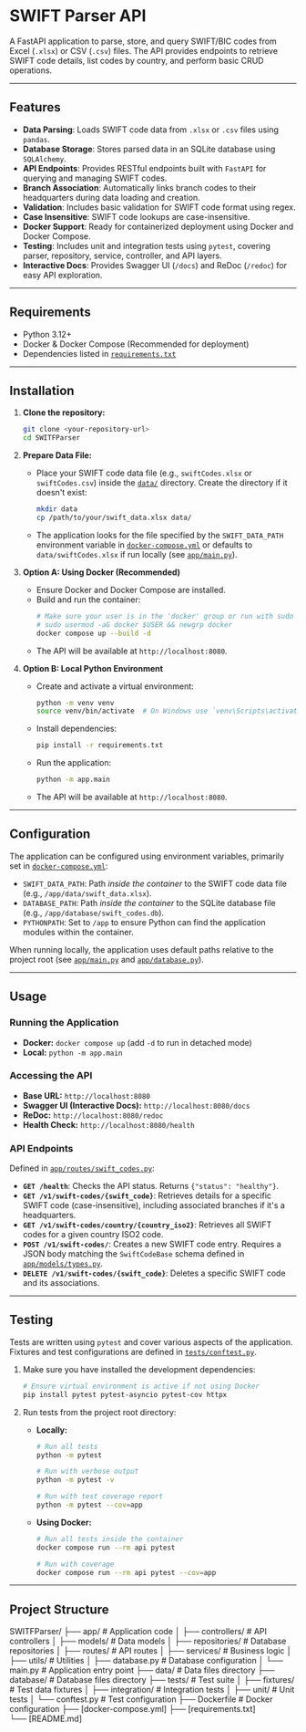 # SWIFT Parser API

A FastAPI application to parse, store, and query SWIFT/BIC codes from Excel (`.xlsx`) or CSV (`.csv`) files. The API provides endpoints to retrieve SWIFT code details, list codes by country, and perform basic CRUD operations.

---

## Features

*   **Data Parsing**: Loads SWIFT code data from `.xlsx` or `.csv` files using `pandas`.
*   **Database Storage**: Stores parsed data in an SQLite database using `SQLAlchemy`.
*   **API Endpoints**: Provides RESTful endpoints built with `FastAPI` for querying and managing SWIFT codes.
*   **Branch Association**: Automatically links branch codes to their headquarters during data loading and creation.
*   **Validation**: Includes basic validation for SWIFT code format using regex.
*   **Case Insensitive**: SWIFT code lookups are case-insensitive.
*   **Docker Support**: Ready for containerized deployment using Docker and Docker Compose.
*   **Testing**: Includes unit and integration tests using `pytest`, covering parser, repository, service, controller, and API layers.
*   **Interactive Docs**: Provides Swagger UI (`/docs`) and ReDoc (`/redoc`) for easy API exploration.

---

## Requirements

*   Python 3.12+
*   Docker & Docker Compose (Recommended for deployment)
*   Dependencies listed in [`requirements.txt`](requirements.txt)

---

## Installation

1.  **Clone the repository:**
    ```bash
    git clone <your-repository-url>
    cd SWITFParser
    ```

2.  **Prepare Data File:**
    *   Place your SWIFT code data file (e.g., `swiftCodes.xlsx` or `swiftCodes.csv`) inside the [`data/`](data/) directory. Create the directory if it doesn't exist:
        ```bash
        mkdir data
        cp /path/to/your/swift_data.xlsx data/
        ```
    *   The application looks for the file specified by the `SWIFT_DATA_PATH` environment variable in [`docker-compose.yml`](docker-compose.yml) or defaults to `data/swiftCodes.xlsx` if run locally (see [`app/main.py`](app/main.py)).

3.  **Option A: Using Docker (Recommended)**
    *   Ensure Docker and Docker Compose are installed.
    *   Build and run the container:
        ```bash
        # Make sure your user is in the 'docker' group or run with sudo
        # sudo usermod -aG docker $USER && newgrp docker
        docker compose up --build -d
        ```
    *   The API will be available at `http://localhost:8080`.

4.  **Option B: Local Python Environment**
    *   Create and activate a virtual environment:
        ```bash
        python -m venv venv
        source venv/bin/activate  # On Windows use `venv\Scripts\activate`
        ```
    *   Install dependencies:
        ```bash
        pip install -r requirements.txt
        ```
    *   Run the application:
        ```bash
        python -m app.main
        ```
    *   The API will be available at `http://localhost:8080`.

---

## Configuration

The application can be configured using environment variables, primarily set in [`docker-compose.yml`](docker-compose.yml):

*   `SWIFT_DATA_PATH`: Path *inside the container* to the SWIFT code data file (e.g., `/app/data/swift_data.xlsx`).
*   `DATABASE_PATH`: Path *inside the container* to the SQLite database file (e.g., `/app/database/swift_codes.db`).
*   `PYTHONPATH`: Set to `/app` to ensure Python can find the application modules within the container.

When running locally, the application uses default paths relative to the project root (see [`app/main.py`](app/main.py) and [`app/database.py`](app/database.py)).

---

## Usage

### Running the Application

*   **Docker:** `docker compose up` (add `-d` to run in detached mode)
*   **Local:** `python -m app.main`

### Accessing the API

*   **Base URL:** `http://localhost:8080`
*   **Swagger UI (Interactive Docs):** `http://localhost:8080/docs`
*   **ReDoc:** `http://localhost:8080/redoc`
*   **Health Check:** `http://localhost:8080/health`

### API Endpoints

Defined in [`app/routes/swift_codes.py`](app/routes/swift_codes.py):

*   **`GET /health`**: Checks the API status. Returns `{"status": "healthy"}`.
*   **`GET /v1/swift-codes/{swift_code}`**: Retrieves details for a specific SWIFT code (case-insensitive), including associated branches if it's a headquarters.
*   **`GET /v1/swift-codes/country/{country_iso2}`**: Retrieves all SWIFT codes for a given country ISO2 code.
*   **`POST /v1/swift-codes/`**: Creates a new SWIFT code entry. Requires a JSON body matching the `SwiftCodeBase` schema defined in [`app/models/types.py`](app/models/types.py).
*   **`DELETE /v1/swift-codes/{swift_code}`**: Deletes a specific SWIFT code and its associations.

---

## Testing

Tests are written using `pytest` and cover various aspects of the application. Fixtures and test configurations are defined in [`tests/conftest.py`](tests/conftest.py).

1.  Make sure you have installed the development dependencies:
    ```bash
    # Ensure virtual environment is active if not using Docker
    pip install pytest pytest-asyncio pytest-cov httpx
    ```
2.  Run tests from the project root directory:

    *   **Locally:**
        ```bash
        # Run all tests
        python -m pytest

        # Run with verbose output
        python -m pytest -v

        # Run with test coverage report
        python -m pytest --cov=app
        ```
    *   **Using Docker:**
        ```bash
        # Run all tests inside the container
        docker compose run --rm api pytest

        # Run with coverage
        docker compose run --rm api pytest --cov=app
        ```

---

## Project Structure

SWITFParser/
├── app/                        # Application code
│   ├── controllers/            # API controllers
│   ├── models/                 # Data models
│   ├── repositories/           # Database repositories
│   ├── routes/                 # API routes
│   ├── services/               # Business logic
│   ├── utils/                  # Utilities
│   ├── database.py             # Database configuration
│   └── main.py                 # Application entry point
├── data/                       # Data files directory
├── database/                   # Database files directory
├── tests/                      # Test suite
│   ├── fixtures/               # Test data fixtures
│   ├── integration/            # Integration tests
│   ├── unit/                   # Unit tests
│   └── conftest.py             # Test configuration
├── Dockerfile                  # Docker configuration
├── [docker-compose.yml]
├── [requirements.txt]           
└── [README.md]        
